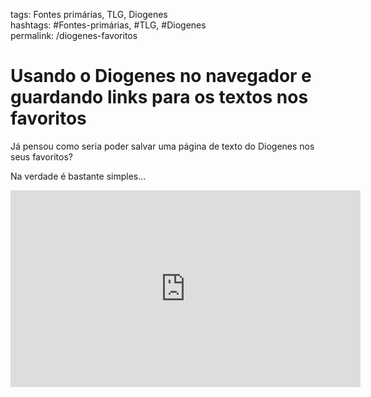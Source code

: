 tags: Fontes primárias, TLG, Diogenes  
hashtags: #Fontes-primárias, #TLG, #Diogenes  
permalink: /diogenes-favoritos

# Usando o Diogenes no navegador e guardando links para os textos nos favoritos
  
Já pensou como seria poder salvar uma página de texto do Diogenes nos seus favoritos?  
  
Na verdade é bastante simples…  
  
<iframe width="560" height="315" src="https://www.youtube-nocookie.com/embed/Tbmi2V-NLao" frameborder="0" allow="accelerometer; autoplay; clipboard-write; encrypted-media; gyroscope; picture-in-picture" allowfullscreen></iframe>